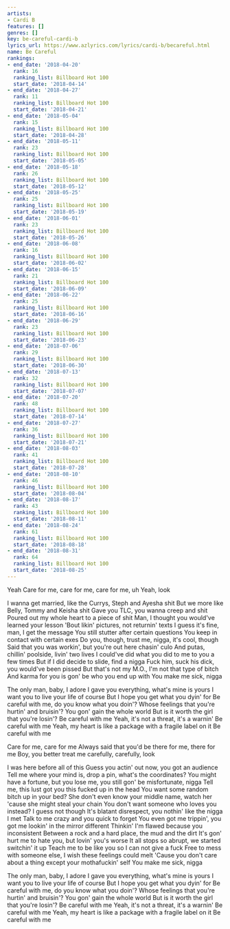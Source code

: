 ```yaml
---
artists:
- Cardi B
features: []
genres: []
key: be-careful-cardi-b
lyrics_url: https://www.azlyrics.com/lyrics/cardi-b/becareful.html
name: Be Careful
rankings:
- end_date: '2018-04-20'
  rank: 16
  ranking_list: Billboard Hot 100
  start_date: '2018-04-14'
- end_date: '2018-04-27'
  rank: 11
  ranking_list: Billboard Hot 100
  start_date: '2018-04-21'
- end_date: '2018-05-04'
  rank: 15
  ranking_list: Billboard Hot 100
  start_date: '2018-04-28'
- end_date: '2018-05-11'
  rank: 23
  ranking_list: Billboard Hot 100
  start_date: '2018-05-05'
- end_date: '2018-05-18'
  rank: 26
  ranking_list: Billboard Hot 100
  start_date: '2018-05-12'
- end_date: '2018-05-25'
  rank: 25
  ranking_list: Billboard Hot 100
  start_date: '2018-05-19'
- end_date: '2018-06-01'
  rank: 23
  ranking_list: Billboard Hot 100
  start_date: '2018-05-26'
- end_date: '2018-06-08'
  rank: 16
  ranking_list: Billboard Hot 100
  start_date: '2018-06-02'
- end_date: '2018-06-15'
  rank: 21
  ranking_list: Billboard Hot 100
  start_date: '2018-06-09'
- end_date: '2018-06-22'
  rank: 25
  ranking_list: Billboard Hot 100
  start_date: '2018-06-16'
- end_date: '2018-06-29'
  rank: 23
  ranking_list: Billboard Hot 100
  start_date: '2018-06-23'
- end_date: '2018-07-06'
  rank: 29
  ranking_list: Billboard Hot 100
  start_date: '2018-06-30'
- end_date: '2018-07-13'
  rank: 32
  ranking_list: Billboard Hot 100
  start_date: '2018-07-07'
- end_date: '2018-07-20'
  rank: 48
  ranking_list: Billboard Hot 100
  start_date: '2018-07-14'
- end_date: '2018-07-27'
  rank: 36
  ranking_list: Billboard Hot 100
  start_date: '2018-07-21'
- end_date: '2018-08-03'
  rank: 41
  ranking_list: Billboard Hot 100
  start_date: '2018-07-28'
- end_date: '2018-08-10'
  rank: 46
  ranking_list: Billboard Hot 100
  start_date: '2018-08-04'
- end_date: '2018-08-17'
  rank: 43
  ranking_list: Billboard Hot 100
  start_date: '2018-08-11'
- end_date: '2018-08-24'
  rank: 61
  ranking_list: Billboard Hot 100
  start_date: '2018-08-18'
- end_date: '2018-08-31'
  rank: 64
  ranking_list: Billboard Hot 100
  start_date: '2018-08-25'
---
```


Yeah
Care for me, care for me, care for me, uh
Yeah, look

I wanna get married, like the Currys, Steph and Ayesha shit
But we more like Belly, Tommy and Keisha shit
Gave you TLC, you wanna creep and shit
Poured out my whole heart to a piece of shit
Man, I thought you would've learned your lesson
'Bout likin' pictures, not returnin' texts
I guess it's fine, man, I get the message
You still stutter after certain questions
You keep in contact with certain exes
Do you, though, trust me, nigga, it's cool, though
Said that you was workin', but you're out here chasin' culo
And putas, chillin' poolside, livin' two lives
I could've did what you did to me to you a few times
But if I did decide to slide, find a nigga
Fuck him, suck his dick, you would've been pissed
But that's not my M.O., I'm not that type of bitch
And karma for you is gon' be who you end up with
You make me sick, nigga

The only man, baby, I adore
I gave you everything, what's mine is yours
I want you to live your life of course
But I hope you get what you dyin' for
Be careful with me, do you know what you doin'?
Whose feelings that you're hurtin' and bruisin'?
You gon' gain the whole world
But is it worth the girl that you're losin'?
Be careful with me
Yeah, it's not a threat, it's a warnin'
Be careful with me
Yeah, my heart is like a package with a fragile label on it
Be careful with me

Care for me, care for me
Always said that you'd be there for me, there for me
Boy, you better treat me carefully, carefully, look

I was here before all of this
Guess you actin' out now, you got an audience
Tell me where your mind is, drop a pin, what's the coordinates?
You might have a fortune, but you lose me, you still gon' be misfortunate, nigga
Tell me, this lust got you this fucked up in the head
You want some random bitch up in your bed?
She don't even know your middle name, watch her 'cause she might steal your chain
You don't want someone who loves you instead? I guess not though
It's blatant disrespect, you nothin' like the nigga I met
Talk to me crazy and you quick to forget
You even got me trippin', you got me lookin' in the mirror different
Thinkin' I'm flawed because you inconsistent
Between a rock and a hard place, the mud and the dirt
It's gon' hurt me to hate you, but lovin' you's worse
It all stops so abrupt, we started switchin' it up
Teach me to be like you so I can not give a fuck
Free to mess with someone else, I wish these feelings could melt
'Cause you don't care about a thing except your mothafuckin' self
You make me sick, nigga


The only man, baby, I adore
I gave you everything, what's mine is yours
I want you to live your life of course
But I hope you get what you dyin' for
Be careful with me, do you know what you doin'?
Whose feelings that you're hurtin' and bruisin'?
You gon' gain the whole world
But is it worth the girl that you're losin'?
Be careful with me
Yeah, it's not a threat, it's a warnin'
Be careful with me
Yeah, my heart is like a package with a fragile label on it
Be careful with me



